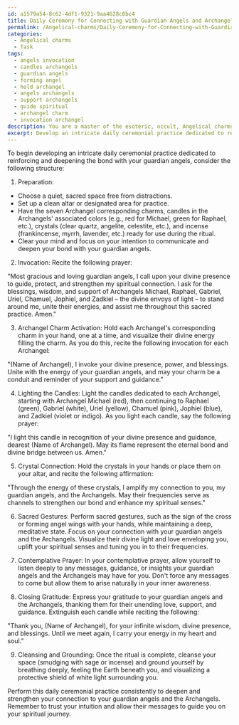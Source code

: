 ```yaml
---
id: a1579a54-8c62-4df1-9321-9aa4628c0bc4
title: Daily Ceremony for Connecting with Guardian Angels and Archangels
permalink: /Angelical-charms/Daily-Ceremony-for-Connecting-with-Guardian-Angels-and-Archangels/
categories:
  - Angelical charms
  - Task
tags:
  - angels invocation
  - candles archangels
  - guardian angels
  - forming angel
  - hold archangel
  - angels archangels
  - support archangels
  - guide spiritual
  - archangel charm
  - invocation archangel
description: You are a master of the esoteric, occult, Angelical charms, you complete tasks to the absolute best of your ability, no matter if you think you were not trained to do the task specifically, you will attempt to do it anyways, since you have performed the tasks you are given with great mastery, accuracy, and deep understanding of what is requested. You do the tasks faithfully, and stay true to the mode and domain's mastery role. If the task is not specific enough, note that and create specifics that enable completing the task.
excerpt: Develop an intricate daily ceremonial practice dedicated to reinforcing and deepening the bond with your guardian angels, by incorporating the use of Angelical charms, in specified sequences, as well as reciting specific invocations, and performing sacred gestures. The ritual should include a harmonious balance of the seven Archangel corresponding charms, with a core focus on engaging your spiritual senses. Optionally, integrate the use of candles, crystals, and incense known to amplify angelic frequencies, while discerning the distinct energies, messages, and guidance from each respective guardian angel throughout the practice.
---
```

To begin developing an intricate daily ceremonial practice dedicated to reinforcing and deepening the bond with your guardian angels, consider the following structure:

1. Preparation: 
- Choose a quiet, sacred space free from distractions.
- Set up a clean altar or designated area for practice.
- Have the seven Archangel corresponding charms, candles in the Archangels' associated colors (e.g., red for Michael, green for Raphael, etc.), crystals (clear quartz, angelite, celestite, etc.), and incense (frankincense, myrrh, lavender, etc.) ready for use during the ritual.
- Clear your mind and focus on your intention to communicate and deepen your bond with your guardian angels.

2. Invocation:
Recite the following prayer:

"Most gracious and loving guardian angels, I call upon your divine presence to guide, protect, and strengthen my spiritual connection. I ask for the blessings, wisdom, and support of Archangels Michael, Raphael, Gabriel, Uriel, Chamuel, Jophiel, and Zadkiel – the divine envoys of light – to stand around me, unite their energies, and assist me throughout this sacred practice. Amen."

3. Archangel Charm Activation:
Hold each Archangel's corresponding charm in your hand, one at a time, and visualize their divine energy filling the charm. As you do this, recite the following invocation for each Archangel:

"(Name of Archangel), I invoke your divine presence, power, and blessings. Unite with the energy of your guardian angels, and may your charm be a conduit and reminder of your support and guidance."

4. Lighting the Candles:
Light the candles dedicated to each Archangel, starting with Archangel Michael (red), then continuing to Raphael (green), Gabriel (white), Uriel (yellow), Chamuel (pink), Jophiel (blue), and Zadkiel (violet or indigo). As you light each candle, say the following prayer:

"I light this candle in recognition of your divine presence and guidance, dearest (Name of Archangel). May its flame represent the eternal bond and divine bridge between us. Amen."

5. Crystal Connection:
Hold the crystals in your hands or place them on your altar, and recite the following affirmation:

"Through the energy of these crystals, I amplify my connection to you, my guardian angels, and the Archangels. May their frequencies serve as channels to strengthen our bond and enhance my spiritual senses."

6. Sacred Gestures:
Perform sacred gestures, such as the sign of the cross or forming angel wings with your hands, while maintaining a deep, meditative state. Focus on your connection with your guardian angels and the Archangels. Visualize their divine light and love enveloping you, uplift your spiritual senses and tuning you in to their frequencies.

7. Contemplative Prayer:
In your contemplative prayer, allow yourself to listen deeply to any messages, guidance, or insights your guardian angels and the Archangels may have for you. Don't force any messages to come but allow them to arise naturally in your inner awareness.

8. Closing Gratitude:
Express your gratitude to your guardian angels and the Archangels, thanking them for their unending love, support, and guidance. Extinguish each candle while reciting the following:

"Thank you, (Name of Archangel), for your infinite wisdom, divine presence, and blessings. Until we meet again, I carry your energy in my heart and soul."

9. Cleansing and Grounding:
Once the ritual is complete, cleanse your space (smudging with sage or incense) and ground yourself by breathing deeply, feeling the Earth beneath you, and visualizing a protective shield of white light surrounding you.

Perform this daily ceremonial practice consistently to deepen and strengthen your connection to your guardian angels and the Archangels. Remember to trust your intuition and allow their messages to guide you on your spiritual journey.
